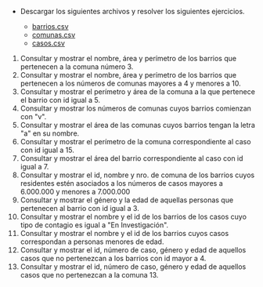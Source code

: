 - Descargar los siguientes archivos y resolver los siguientes
ejercicios.


	- [barrios.csv](https://github.com/materiasipm/materiasipm.github.io/blob/master/taller6to/barrios.csv)
	- [comunas.csv](https://github.com/materiasipm/materiasipm.github.io/blob/master/taller6to/comunas.csv)
	- [casos.csv](https://github.com/materiasipm/materiasipm.github.io/blob/master/taller6to/casos.csv)

1. Consultar y mostrar el nombre, área y perímetro de los barrios
que pertenecen a la comuna número 3.
2. Consultar y mostrar el nombre, área y perímetro de los barrios
que pertenecen a los números de comunas mayores a 4 y menores a 10.
3. Consultar y mostrar el perímetro y área de la comuna a la que
pertenece el barrio con id igual a 5.
4. Consultar y mostrar los números de comunas cuyos barrios comienzan con "v".
5. Consultar y mostrar el área de las comunas cuyos barrios tengan la letra "a" 
en su nombre.
6. Consultar y mostrar el perímetro de la comuna correspondiente al caso con 
id igual a 15.
7. Consultar y mostrar el área del barrio correspondiente al caso con id igual a 7.
8. Consultar y mostrar el id, nombre y nro. de comuna de los barrios cuyos residentes 
estén asociados a los números de casos mayores a 6.000.000 y menores a 7.000.000
9. Consultar y mostrar el género y la edad de aquellas personas que pertenecen
al barrio con id igual a 3.
10. Consultar y mostrar el nombre y el id de los barrios de los casos cuyo tipo de contagio es igual a "En Investigación".
11. Consultar y mostrar el nombre y el id de los barrios cuyos casos correspondan
a personas menores de edad.
12. Consultar y mostrar el id, número de caso, género y edad de aquellos
casos que no pertenezcan a los barrios con id mayor a 4.
13. Consultar y mostrar el id, número de caso, género y edad de aquellos
casos que no pertenezcan a la comuna 13.
